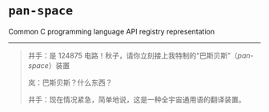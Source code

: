 # `pan-space`
Common C programming language API registry representation

---

> 井手：是 124875 电路！秋子，请你立刻接上我特制的“巴斯贝斯”（*pan-space*）装置
> 
> 岚：巴斯贝斯？什么东西？
>
> 井手：现在情况紧急，简单地说，这是一种全宇宙通用语的翻译装置。

